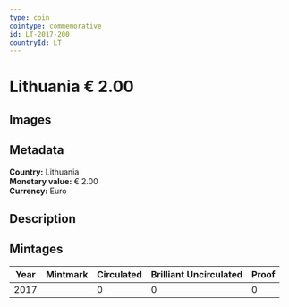 ```yaml
---
type: coin
cointype: commemorative
id: LT-2017-200
countryId: LT
---
```


# Lithuania € 2.00

## Images


## Metadata

**Country:** Lithuania\
**Monetary value:** € 2.00\
**Currency:** Euro

## Description


## Mintages

| Year | Mintmark | Circulated | Brilliant Uncirculated | Proof |
| ---- | -------- | ---------- | ---------------------- | ----- |
| 2017 |  | 0| 0 | 0 |
